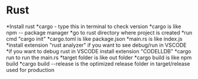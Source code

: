 # Rust

*Install rust
*cargo - type this in terminal to check version
*cargo is like npm -- package manager
*go to rust directory where project is created
*run cmd "cargo init"
*cargo.toml is like package.json
*main.rs is like index.js
*install extension "rust analyzer" if you want to see debug/run in VSCODE
*if you want to debug rust in VSCODE install extension "CODELLDB"
*cargo run to run the main.rs
*target folder is like out folder
*cargo build is like npm build
*cargo build --release is the optimized release folder in target/release used for production
